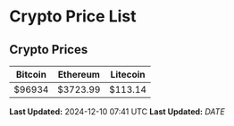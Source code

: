 # Crypto Price List

## Crypto Prices
| Bitcoin | Ethereum | Litecoin |
| ------- | -------- | -------- |
| $96934 | $3723.99 | $113.14 |
**Last Updated:** 2024-12-10 07:41 UTC
**Last Updated:** $DATE$
